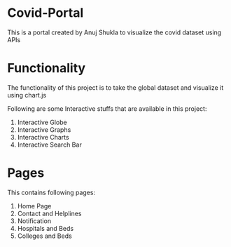 # Covid-Portal

This is a portal created by Anuj Shukla to visualize the covid dataset using APIs

# Functionality

The functionality of this project is to take the global dataset and visualize it using chart.js

Following are some Interactive stuffs that are available in this project:

1. Interactive Globe
2. Interactive Graphs
3. Interactive Charts
4. Interactive Search Bar

# Pages

This contains following pages:
 
 1. Home Page
 2. Contact and Helplines
 3. Notification
 4. Hospitals and Beds
 5. Colleges and Beds

